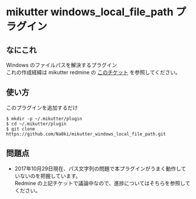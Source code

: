 # mikutter windows_local_file_path プラグイン

## なにこれ
Windows のファイルパスを解決するプラグイン  
これの作成経緯は mikutter redmine の [このチケット](https://dev.mikutter.hachune.net/issues/954) を参照してください。

## 使い方
このプラグインを追加するだけ

```
$ mkdir -p ~/.mikutter/plugin
$ cd ~/.mikutter/plugin
$ git clone https://github.com/Na0ki/mikutter_windows_local_file_path.git
```

## 問題点
* 2017年10月29日現在、パス文字列の問題で本プラグインがうまく動作していないのを把握しています。  
Redmine の上記チケットで議論中なので、進捗についてはそちらを参照してください。
